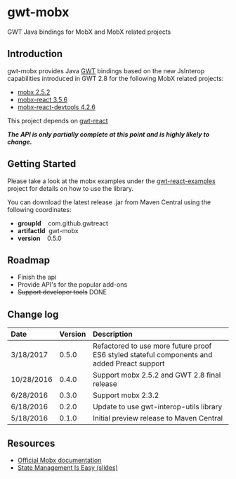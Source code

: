 # gwt-mobx
GWT Java bindings for MobX and MobX related projects

## Introduction

gwt-mobx provides Java [GWT](http://www.gwtproject.org/) bindings based on the
new JsInterop capabilities introduced in GWT 2.8 for the following MobX related projects:

* [mobx 2.5.2](https://github.com/mobxjs/mobx)
* [mobx-react 3.5.6](https://github.com/mobxjs/mobx-react)
* [mobx-react-devtools 4.2.6](https://github.com/mobxjs/mobx-react-devtools)

This project depends on [gwt-react](https://github.com/GWTReact/gwt-react)

***The API is only partially complete at this point and is highly likely to change.***

## Getting Started

Please take a look at the mobx examples under the [gwt-react-examples](https://github.com/GWTReact/gwt-react-examples) project for
details on how to use the library.

You can download the latest release .jar from Maven Central using the following coordinates:

* **groupId**&nbsp;&nbsp;&nbsp; com.github.gwtreact
* **artifactId**&nbsp;&nbsp;gwt-mobx
* **version**&nbsp;&nbsp;&nbsp;  0.5.0

## Roadmap

* Finish the api
* Provide API's for the popular add-ons
* ~~Support developer tools~~ DONE

## Change log

| Date | Version | Description |
| :---      | :---  | :---  |
| 3/18/2017 | 0.5.0 | Refactored to use more future proof ES6 styled stateful components and added Preact support  |
| 10/28/2016 | 0.4.0 | Support mobx 2.5.2 and GWT 2.8 final release  |
| 6/28/2016 | 0.3.0 | Support mobx 2.3.2  |
| 6/18/2016 | 0.2.0 | Update to use gwt-interop-utils library   |
| 5/18/2016 | 0.1.0 | Initial preview release to Maven Central   |


## Resources

* [Official Mobx documentation](https://mobxjs.github.io/mobx/)
* [State Management Is Easy (slides)](https://speakerdeck.com/mweststrate/state-management-is-easy-introduction-to-mobx)


